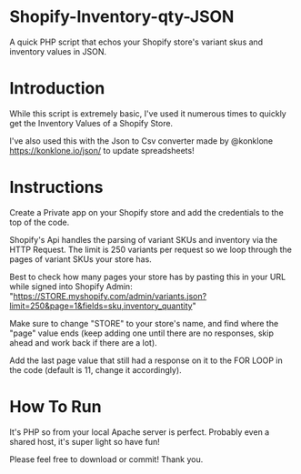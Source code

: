 # Shopify-Inventory-qty-JSON
A quick PHP script that echos your Shopify store's variant skus and inventory values in JSON.

# Introduction
While this script is extremely basic, I've used it numerous times to quickly get the Inventory Values of a Shopify Store.

I've also used this with the Json to Csv converter made by @konklone https://konklone.io/json/ to update spreadsheets!

# Instructions
Create a Private app on your Shopify store and add the credentials to the top of the code. 

Shopify's Api handles the parsing of variant SKUs and inventory via the HTTP Request. The limit is 250 variants per request so we loop through the pages of variant SKUs your store has.

Best to check how many pages your store has by pasting this in your URL while signed into Shopify Admin:
"https://STORE.myshopify.com/admin/variants.json?limit=250&page=1&fields=sku,inventory_quantity"
  
Make sure to change "STORE" to your store's name, and find where the "page" value ends (keep adding one until there are no responses, skip ahead and work back if there are a lot).

Add the last page value that still had a response on it to the FOR LOOP in the code (default is 11, change it accordingly).

# How To Run
It's PHP so from your local Apache server is perfect. Probably even a shared host, it's super light so have fun!

Please feel free to download or commit! Thank you.
